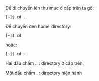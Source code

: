 Để di chuyển lên thư mục ở cấp trên ta gõ:

```
[~]$ cd ..
```

Để chuyển đến home directory:

```
[~]$ cd
```

hoặc:

```
[~]$ cd ~
```

Hai dấu chấm .. : directory ở cấp trên.

Một dấu chấm . : directory hiện hành

